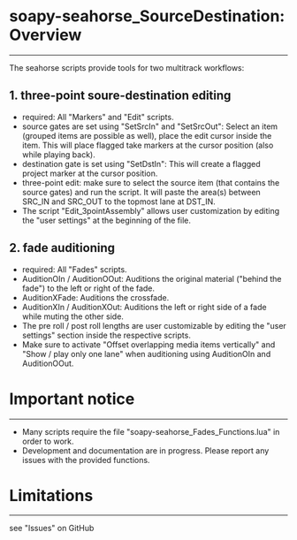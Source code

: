 # soapy-seahorse_SourceDestination: Overview
---
The seahorse scripts provide tools for two multitrack workflows:

## 1. three-point soure-destination editing
- required: All "Markers" and "Edit" scripts.
- source gates are set using "SetSrcIn" and "SetSrcOut": Select an item (grouped items are possible as well), place the edit cursor inside the item. This will place flagged take markers at the cursor position (also while playing back).
- destination gate is set using "SetDstIn": This will create a flagged project marker at the cursor position.
- three-point edit: make sure to select the source item (that contains the source gates) and run the script. It will paste the area(s) between SRC_IN and SRC_OUT to the topmost lane at DST_IN.
- The script "Edit_3pointAssembly" allows user customization by editing the "user settings" at the beginning of the file.

## 2. fade auditioning
- required: All "Fades" scripts.
- AuditionOIn / AuditionOOut: Auditions the original material ("behind the fade") to the left or right of the fade.
- AuditionXFade: Auditions the crossfade.
- AuditionXIn / AuditionXOut: Auditions the left or right side of a fade while muting the other side.
- The pre roll / post roll lengths are user customizable by editing the "user settings" section inside the respective scripts.
- Make sure to activate "Offset overlapping media items vertically" and "Show / play only one lane" when auditioning using AuditionOIn and AuditionOOut.

# Important notice
---
- Many scripts require the file "soapy-seahorse_Fades_Functions.lua" in order to work.
- Development and documentation are in progress. Please report any issues with the provided functions.

# Limitations
---
see "Issues" on GitHub